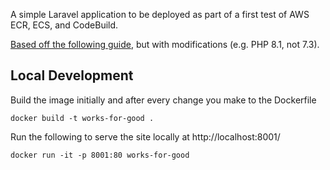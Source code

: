 A simple Laravel application to be deployed as part of a first test of AWS ECR, ECS, and CodeBuild.

[Based off the following guide](https://gbengaoni.com/blog/Deploy-a-Docker-ized-Laravel-Application-to-AWS-ECS-with-CodeBuild-4b0e388f4f53), but with modifications (e.g. PHP 8.1, not 7.3).
## Local Development

Build the image initially and after every change you make to the Dockerfile
```
docker build -t works-for-good .
```

Run the following to serve the site locally at http://localhost:8001/
```
docker run -it -p 8001:80 works-for-good
```